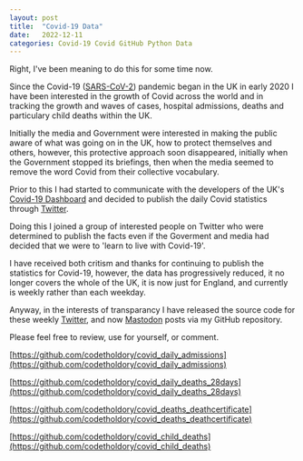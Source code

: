 ```yaml
---
layout: post
title:  "Covid-19 Data"
date:   2022-12-11 
categories: Covid-19 Covid GitHub Python Data
---
```

Right, I've been meaning to do this for some time now.

Since the Covid-19 ([SARS-CoV-2](https://en.wikipedia.org/wiki/SARS-CoV-2)) pandemic began in the UK in early 2020 I have been interested in the growth of Covid across the world and in tracking the growth and waves of cases, hospital admissions, deaths and particulary child deaths within the UK.

Initially the media and Government were interested in making the public aware of what was going on in the UK, how to protect themselves and others, however, this protective approach soon disappeared, initially when the Government stopped its briefings, then when the media seemed to remove the word Covid from their collective vocabulary.

Prior to this I had started to communicate with the developers of the UK's [Covid-19 Dashboard](https://coronavirus.data.gov.uk/) and decided to publish the daily Covid statistics through [Twitter](https://twitter.com/codetholdory).

Doing this I joined a group of interested people on Twitter who were determined to publish the facts even if the Goverment and media had decided that we were to 'learn to live with Covid-19'.

I have received both critism and thanks for continuing to publish the statistics for Covid-19, however, the data has progressively reduced, it no longer covers the whole of the UK, it is now just for England, and currently is weekly rather than each weekday.

Anyway, in the interests of transparancy I have released the source code for these weekly [Twitter](https://twitter.com/codetholdory), and now [Mastodon](https://mastodon.social/@codetholdory) posts via my GitHub repository.

Please feel free to review, use for yourself, or comment.

[https://github.com/codetholdory/covid_daily_admissions](https://github.com/codetholdory/covid_daily_admissions)

[https://github.com/codetholdory/covid_daily_deaths_28days](https://github.com/codetholdory/covid_daily_deaths_28days)

[https://github.com/codetholdory/covid_deaths_deathcertificate](https://github.com/codetholdory/covid_deaths_deathcertificate)

[https://github.com/codetholdory/covid_child_deaths](https://github.com/codetholdory/covid_child_deaths)




